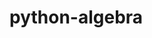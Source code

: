 # python-algebra

<!-- I wrote this collection of code while learning Python with various libraries
 I't demonstrates various concepts in algebra -->
